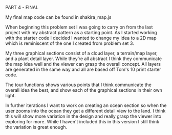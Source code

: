 PART 4 - FINAL

My final map code can be found in shakira_map.js

When beginning this problem set I was going to carry on from the last project with my abstract pattern as a starting point. As I started working with the starter code I decided I wanted to change my idea to a 2D map which is reminiscent of the one I created from problem set 3. 

My three graphical sections consist of a cloud layer, a terrain/map layer, and a plant detail layer. While they’re all abstract I think they communicate the map idea well and the viewer can grasp the overall concept. All layers are generated in the same way and all are based off Tom's 10 print starter code. 

The tour functions shows various points that I think communicate the overall idea the best, and show each of the graphical sections in their own light. 

In further iterations I want to work on creating an ocean section so when the user zooms into the ocean they get a different detail view to the land. I think this will show more variation in the design and really grasp the viewer into exploring for more. While I haven't included this in this version I still think the variation is great enough. 